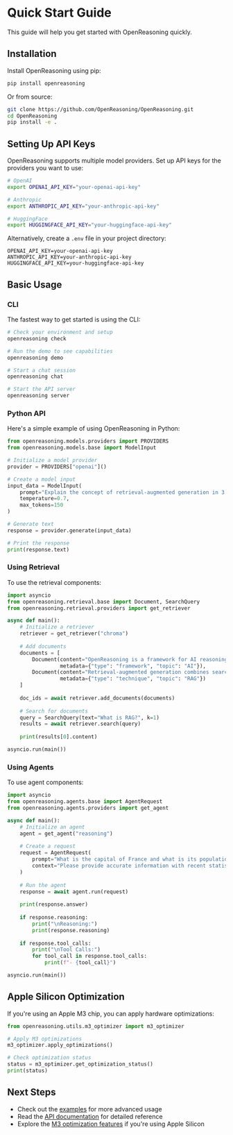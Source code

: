 # Quick Start Guide

This guide will help you get started with OpenReasoning quickly.

## Installation

Install OpenReasoning using pip:

```bash
pip install openreasoning
```

Or from source:

```bash
git clone https://github.com/OpenReasoning/OpenReasoning.git
cd OpenReasoning
pip install -e .
```

## Setting Up API Keys

OpenReasoning supports multiple model providers. Set up API keys for the providers you want to use:

```bash
# OpenAI
export OPENAI_API_KEY="your-openai-api-key"

# Anthropic
export ANTHROPIC_API_KEY="your-anthropic-api-key"

# HuggingFace
export HUGGINGFACE_API_KEY="your-huggingface-api-key"
```

Alternatively, create a `.env` file in your project directory:

```
OPENAI_API_KEY=your-openai-api-key
ANTHROPIC_API_KEY=your-anthropic-api-key
HUGGINGFACE_API_KEY=your-huggingface-api-key
```

## Basic Usage

### CLI

The fastest way to get started is using the CLI:

```bash
# Check your environment and setup
openreasoning check

# Run the demo to see capabilities
openreasoning demo

# Start a chat session
openreasoning chat

# Start the API server
openreasoning server
```

### Python API

Here's a simple example of using OpenReasoning in Python:

```python
from openreasoning.models.providers import PROVIDERS
from openreasoning.models.base import ModelInput

# Initialize a model provider
provider = PROVIDERS["openai"]()

# Create a model input
input_data = ModelInput(
    prompt="Explain the concept of retrieval-augmented generation in 3 sentences.",
    temperature=0.7,
    max_tokens=150
)

# Generate text
response = provider.generate(input_data)

# Print the response
print(response.text)
```

### Using Retrieval

To use the retrieval components:

```python
import asyncio
from openreasoning.retrieval.base import Document, SearchQuery
from openreasoning.retrieval.providers import get_retriever

async def main():
    # Initialize a retriever
    retriever = get_retriever("chroma")
    
    # Add documents
    documents = [
        Document(content="OpenReasoning is a framework for AI reasoning.", 
                 metadata={"type": "framework", "topic": "AI"}),
        Document(content="Retrieval-augmented generation combines search with text generation.", 
                 metadata={"type": "technique", "topic": "RAG"})
    ]
    
    doc_ids = await retriever.add_documents(documents)
    
    # Search for documents
    query = SearchQuery(text="What is RAG?", k=1)
    results = await retriever.search(query)
    
    print(results[0].content)

asyncio.run(main())
```

### Using Agents

To use agent components:

```python
import asyncio
from openreasoning.agents.base import AgentRequest
from openreasoning.agents.providers import get_agent

async def main():
    # Initialize an agent
    agent = get_agent("reasoning")
    
    # Create a request
    request = AgentRequest(
        prompt="What is the capital of France and what is its population?",
        context="Please provide accurate information with recent statistics."
    )
    
    # Run the agent
    response = await agent.run(request)
    
    print(response.answer)
    
    if response.reasoning:
        print("\nReasoning:")
        print(response.reasoning)
        
    if response.tool_calls:
        print("\nTool Calls:")
        for tool_call in response.tool_calls:
            print(f"- {tool_call}")

asyncio.run(main())
```

## Apple Silicon Optimization

If you're using an Apple M3 chip, you can apply hardware optimizations:

```python
from openreasoning.utils.m3_optimizer import m3_optimizer

# Apply M3 optimizations
m3_optimizer.apply_optimizations()

# Check optimization status
status = m3_optimizer.get_optimization_status()
print(status)
```

## Next Steps

- Check out the [examples](../notebooks/) for more advanced usage
- Read the [API documentation](api/README.md) for detailed reference
- Explore the [M3 optimization features](m3_optimization.md) if you're using Apple Silicon 